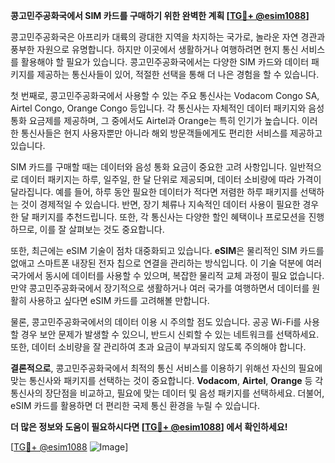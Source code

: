 **콩고민주공화국에서 SIM 카드를 구매하기 위한 완벽한 계획 [[TG💪+ @esim1088](https://t.me/s/esim1088)]**

콩고민주공화국은 아프리카 대륙의 광대한 지역을 차지하는 국가로, 놀라운 자연 경관과 풍부한 자원으로 유명합니다. 하지만 이곳에서 생활하거나 여행하려면 현지 통신 서비스를 활용해야 할 필요가 있습니다. 콩고민주공화국에서는 다양한 SIM 카드와 데이터 패키지를 제공하는 통신사들이 있어, 적절한 선택을 통해 더 나은 경험을 할 수 있습니다.

첫 번째로, 콩고민주공화국에서 사용할 수 있는 주요 통신사는 Vodacom Congo SA, Airtel Congo, Orange Congo 등입니다. 각 통신사는 자체적인 데이터 패키지와 음성 통화 요금제를 제공하며, 그 중에서도 Airtel과 Orange는 특히 인기가 높습니다. 이러한 통신사들은 현지 사용자뿐만 아니라 해외 방문객들에게도 편리한 서비스를 제공하고 있습니다. 

SIM 카드를 구매할 때는 데이터와 음성 통화 요금이 중요한 고려 사항입니다. 일반적으로 데이터 패키지는 하루, 일주일, 한 달 단위로 제공되며, 데이터 소비량에 따라 가격이 달라집니다. 예를 들어, 하루 동안 필요한 데이터가 적다면 저렴한 하루 패키지를 선택하는 것이 경제적일 수 있습니다. 반면, 장기 체류나 지속적인 데이터 사용이 필요한 경우 한 달 패키지를 추천드립니다. 또한, 각 통신사는 다양한 할인 혜택이나 프로모션을 진행하므로, 이를 잘 살펴보는 것도 중요합니다.

또한, 최근에는 eSIM 기술이 점차 대중화되고 있습니다. **eSIM**은 물리적인 SIM 카드를 없애고 스마트폰 내장된 전자 칩으로 연결을 관리하는 방식입니다. 이 기술 덕분에 여러 국가에서 동시에 데이터를 사용할 수 있으며, 복잡한 물리적 교체 과정이 필요 없습니다. 만약 콩고민주공화국에서 장기적으로 생활하거나 여러 국가를 여행하면서 데이터를 원활히 사용하고 싶다면 eSIM 카드를 고려해볼 만합니다.

물론, 콩고민주공화국에서의 데이터 이용 시 주의할 점도 있습니다. 공공 Wi-Fi를 사용할 경우 보안 문제가 발생할 수 있으니, 반드시 신뢰할 수 있는 네트워크를 선택하세요. 또한, 데이터 소비량을 잘 관리하여 초과 요금이 부과되지 않도록 주의해야 합니다.

**결론적으로**, 콩고민주공화국에서 최적의 통신 서비스를 이용하기 위해선 자신의 필요에 맞는 통신사와 패키지를 선택하는 것이 중요합니다. **Vodacom**, **Airtel**, **Orange** 등 각 통신사의 장단점을 비교하고, 필요에 맞는 데이터 및 음성 패키지를 선택하세요. 더불어, eSIM 카드를 활용하면 더 편리한 국제 통신 환경을 누릴 수 있습니다.

**더 많은 정보와 도움이 필요하시다면 [[TG💪+ @esim1088](https://t.me/s/esim1088)] 에서 확인하세요!**

[[TG💪+ @esim1088](https://t.me/s/esim1088) ![Image](https://i.postimg.cc/Y0z9fWf4/image.png)]